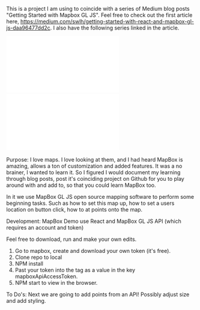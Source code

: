 This is a project I am using to coincide with a series of Medium blog posts "Getting Started with Mapbox GL JS". Feel free to check out the first article here, https://medium.com/swlh/getting-started-with-react-and-mapbox-gl-js-daa96477dd2c. I also have the following series linked in the article.

![](images/GP.pdf)
![](images/NYC.pdf)


Purpose:
I love maps. I love looking at them, and I had heard MapBox is amazing, allows a ton of customization and added features. It was a no brainer, I wanted to learn it. So I figured I would document my learning through blog posts, post it's coinciding project on Github for you to play around with and add to, so that you could learn MapBox too.

In it we use MapBox GL JS open source mapping software to perform some beginning tasks. Such as how to set this map up, how to set a users location on button click, how to at points onto the map.

Development:
MapBox Demo use React and MapBox GL JS API (which requires an account and token)

Feel free to download, run and make your own edits.

1. Go to mapbox, create and download your own token (it's free).
2. Clone repo to local
3. NPM install
4. Past your token into the <ReactMapGL> tag as a value in the key mapboxApiAccessToken.
5. NPM start to view in the browser.

To Do's:
Next we are going to add points from an API! Possibly adjust size and add styling.
